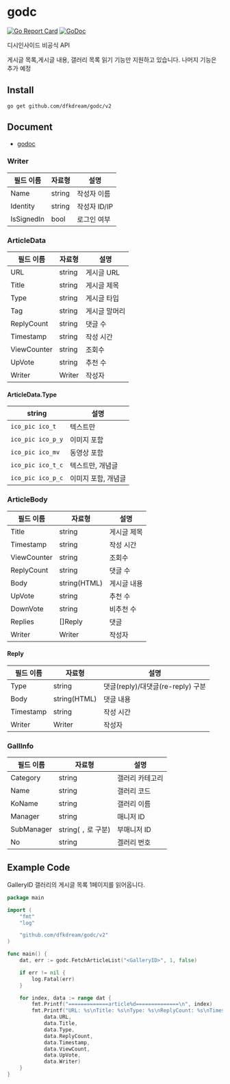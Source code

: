 # godc 
[![Go Report Card](https://goreportcard.com/badge/github.com/dfkdream/godc)](https://goreportcard.com/report/github.com/dfkdream/godc)
[![GoDoc](https://godoc.org/github.com/dfkdream/godc?status.svg)](https://pkg.go.dev/github.com/dfkdream/godc)

디시인사이드 비공식 API

게시글 목록,게시글 내용, 갤러리 목록 읽기 기능만 지원하고 있습니다. 나머지 기능은 추가 예정

## Install

`go get github.com/dfkdream/godc/v2`

## Document

* [godoc](https://pkg.go.dev/github.com/dfkdream/godc)

### Writer
필드 이름 | 자료형 | 설명
---------|--------|------
Name | string | 작성자 이름
Identity | string | 작성자 ID/IP
IsSignedIn | bool | 로그인 여부

### ArticleData

필드 이름 | 자료형 | 설명
---------|--------|------
URL | string | 게시글 URL
Title | string | 게시글 제목
Type | string | 게시글 타입
Tag | string | 게시글 말머리
ReplyCount | string | 댓글 수
Timestamp | string | 작성 시간
ViewCounter | string | 조회수
UpVote | string | 추천 수
Writer | Writer | 작성자

#### ArticleData.Type

string | 설명
-----|-----
`ico_pic ico_t` | 텍스트만
`ico_pic ico_p_y` | 이미지 포함
`ico_pic ico_mv` | 동영상 포함
`ico_pic ico_t_c` | 텍스트만, 개념글
`ico_pic ico_p_c` | 이미지 포함, 개념글

### ArticleBody
필드 이름 | 자료형 | 설명
---------|--------|-------
Title | string | 게시글 제목
Timestamp | string | 작성 시간
ViewCounter | string | 조회수
ReplyCount | string | 댓글 수
Body | string(HTML) | 게시글 내용
UpVote | string | 추천 수
DownVote | string | 비추천 수
Replies | []Reply | 댓글
Writer | Writer | 작성자

#### Reply
필드 이름 | 자료형 | 설명
---------|--------|--------
Type | string | 댓글(reply)/대댓글(re-reply) 구분
Body | string(HTML) | 댓글 내용
Timestamp | string | 작성 시간
Writer | Writer | 작성자

### GallInfo
필드 이름 | 자료형 | 설명
---------|--------|--------
Category | string | 갤러리 카테고리
Name | string | 갤러리 코드
KoName | string | 갤러리 이름
Manager | string | 매니저 ID
SubManager | string( `,` 로 구분) | 부매니저 ID
No | string | 겔러리 번호

## Example Code

GalleryID 갤러리의 게시글 목록 1페이지를 읽어옵니다.
```Go
package main

import (
	"fmt"
	"log"

	"github.com/dfkdream/godc/v2"
)

func main() {
	dat, err := godc.FetchArticleList("<GalleryID>", 1, false)

	if err != nil {
		log.Fatal(err)
	}

	for index, data := range dat {
		fmt.Printf("=============article%d==============\n", index)
		fmt.Printf("URL: %s\nTitle: %s\nType: %s\nReplyCount: %s\nTimestamp : %s\nViewCount : %s\nUpVote : %s\nWriter : %+v",
			data.URL,
			data.Title,
			data.Type,
			data.ReplyCount,
			data.Timestamp,
			data.ViewCount,
			data.UpVote,
			data.Writer)
	}
}
```
